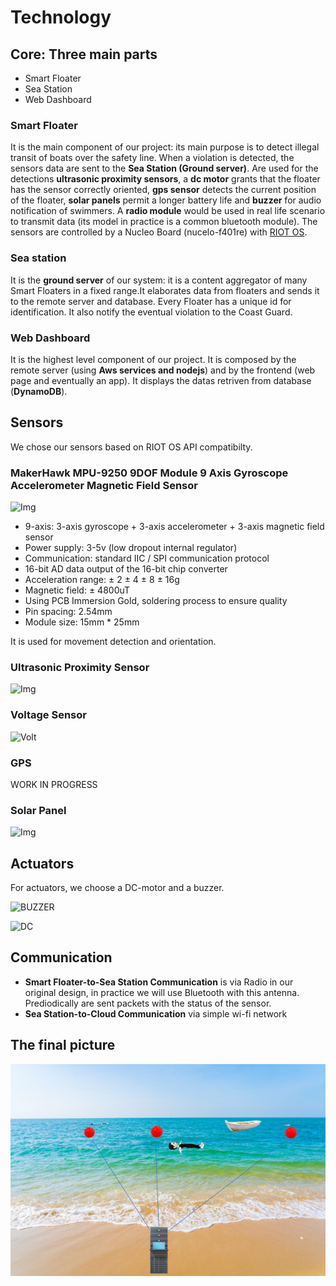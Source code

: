 # Technology

## Core: Three main parts
- Smart Floater
- Sea Station
- Web Dashboard

### Smart Floater
It is the main component of our project: its main purpose is to detect illegal transit of boats over the safety line. When a violation is detected, the sensors data are sent to the **Sea Station (Ground server)**.
Are used for the detections **ultrasonic proximity sensors**, a **dc motor** grants that the floater has the sensor correctly oriented, **gps sensor** detects the current position of the floater, **solar panels** permit a longer battery life and **buzzer** for audio notification of swimmers.
A **radio module** would be used in real life scenario to transmit data (its model in practice is a common bluetooth module).
The sensors are controlled by a Nucleo Board (nucelo-f401re) with [RIOT OS](https://www.riot-os.org/).

### Sea station
It is the **ground server** of our system: it is a content aggregator of many Smart Floaters in a fixed range.It elaborates data from floaters and sends it to the remote server and database. Every Floater has a unique id for identification. It also notify the eventual violation to the Coast Guard.

### Web Dashboard
It is the highest level component of our project. It is composed by the remote server (using **Aws services and nodejs**) and by the frontend (web page and eventually an app). It displays the datas retriven from database (**DynamoDB**).

## Sensors
We chose our sensors based on RIOT OS API compatibilty.

### MakerHawk MPU-9250 9DOF Module 9 Axis Gyroscope Accelerometer Magnetic Field Sensor
![Img](https://images-na.ssl-images-amazon.com/images/I/61qPZjhQq2L._AC_SL1200_.jpg)
- 9-axis: 3-axis gyroscope + 3-axis accelerometer + 3-axis magnetic field sensor
- Power supply: 3-5v (low dropout internal regulator)
- Communication: standard IIC / SPI communication protocol
- 16-bit AD data output of the 16-bit chip converter
- Acceleration range: ± 2 ± 4 ± 8 ± 16g
- Magnetic field: ± 4800uT
- Using PCB Immersion Gold, soldering process to ensure quality
- Pin spacing: 2.54mm
- Module size: 15mm * 25mm

It is used for movement detection and orientation.
### Ultrasonic Proximity Sensor
![Img](https://images-na.ssl-images-amazon.com/images/I/71Ht9ic07xL._AC_SL1500_.jpg )
### Voltage Sensor 
![Volt](https://images-na.ssl-images-amazon.com/images/I/51HVZdowtJL._AC_SL1001_.jpg)
### GPS  
WORK IN PROGRESS
### Solar Panel
![Img](https://images-na.ssl-images-amazon.com/images/I/51t9Z3nh4uL._SL1001_.jpg)

## Actuators
For actuators, we choose a DC-motor and a buzzer.

![BUZZER](https://images-na.ssl-images-amazon.com/images/I/51-E3qYe8DL._AC_SL1100_.jpg)

![DC](https://images-na.ssl-images-amazon.com/images/I/41ztg1Wb9kL._AC_.jpg)

## Communication
- **Smart Floater-to-Sea Station Communication** is via Radio in our original design, in practice we will use Bluetooth with this antenna. Prediodically are sent packets with the status of the sensor. 
- **Sea Station-to-Cloud Communication**  via simple wi-fi network

## The final picture

![Img](https://github.com/IlKaiser/IoT_Group-Project/blob/main/imgs/picture.png)
